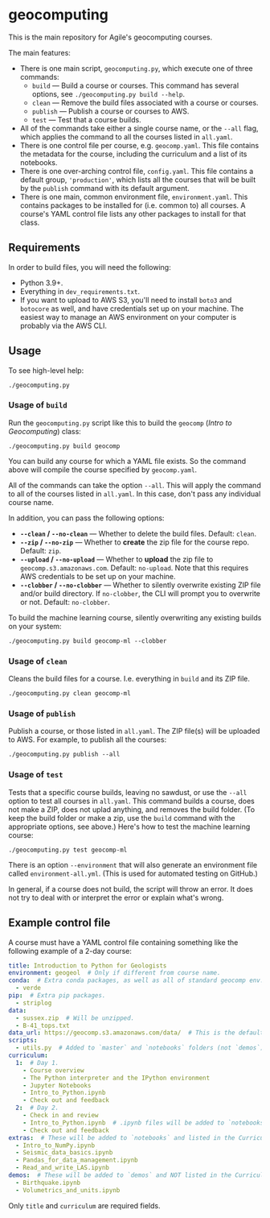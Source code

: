 # geocomputing

This is the main repository for Agile's geocomputing courses.

The main features:

- There is one main script, `geocomputing.py`, which execute one of three commands:
  - `build` &mdash; Build a course or courses. This command has several options, see `./geocomputing.py build --help`.
  - `clean` &mdash; Remove the build files associated with a course or courses.
  - `publish` &mdash; Publish a course or courses to AWS.
  - `test` &mdash; Test that a course builds.
- All of the commands take either a single course name, or the `--all` flag, which applies the command to all the courses listed in `all.yaml`.
- There is one control file per course, e.g. `geocomp.yaml`. This file contains the metadata for the course, including the curriculum and a list of its notebooks.
- There is one over-arching control file, `config.yaml`. This file contains a default group, `'production'`, which lists all the courses that will be built by the `publish` command with its default argument.
- There is one main, common environment file, `environment.yaml`. This contains packages to be installed for (i.e. common to)  all courses. A course's YAML control file lists any other packages to install for that class.


## Requirements

In order to build files, you will need the following:

- Python 3.9+.
- Everything in `dev_requirements.txt`.
- If you want to upload to AWS S3, you'll need to install `boto3` and `botocore` as well, and have credentials set up on your machine. The easiest way to manage an AWS environment on your computer is probably via the AWS CLI.


## Usage

To see high-level help:

    ./geocomputing.py


### Usage of `build`

Run the `geocomputing.py` script like this to build the `geocomp` (_Intro to Geocomputing_) class:

    ./geocomputing.py build geocomp

You can build any course for which a YAML file exists. So the command above will compile the course specified by `geocomp.yaml`.

All of the commands can take the option `--all`. This will apply the command to all of the courses listed in `all.yaml`. In this case, don't pass any individual course name.

In addition, you can pass the following options:

- **`--clean` / `--no-clean`** &mdash; Whether to delete the build files. Default: `clean`.
- **`--zip` / `--no-zip`** &mdash; Whether to **create** the zip file for the course repo. Default: `zip`.
- **`--upload` / `--no-upload`** &mdash; Whether to **upload** the zip file to `geocomp.s3.amazonaws.com`. Default: `no-upload`. Note that this requires AWS credentials to be set up on your machine.
- **`--clobber` / `--no-clobber`** &mdash; Whether to silently overwrite existing ZIP file and/or build directory. If `no-clobber`, the CLI will prompt you to overwrite or not. Default: `no-clobber`.

To build the machine learning course, silently overwriting any existing builds on your system:

    ./geocomputing.py build geocomp-ml --clobber


### Usage of `clean`

Cleans the build files for a course. I.e. everything in `build` and its ZIP file.

    ./geocomputing.py clean geocomp-ml


### Usage of `publish`

Publish a course, or those listed in `all.yaml`. The ZIP file(s) will be uploaded to AWS. For example, to publish all the courses:

    ./geocomputing.py publish --all


### Usage of `test`

Tests that a specific course builds, leaving no sawdust, or use the `--all` option to test all courses in `all.yaml`. This command builds a course, does not make a ZIP, does not uplad anything, and removes the build folder. (To keep the build folder or make a zip, use the `build` command with the appropriate options, see above.) Here's how to test the machine learning course:

    ./geocomputing.py test geocomp-ml

There is an option `--environment` that will also generate an environment file called `environment-all.yml`. (This is used for automated testing on GitHub.)

In general, if a course does not build, the script will throw an error. It does not try to deal with or interpret the error or explain what's wrong.


## Example control file

A course must have a YAML control file containing something like the following example of a 2-day course:

```yaml
title: Introduction to Python for Geologists
environment: geogeol  # Only if different from course name.
conda:  # Extra conda packages, as well as all of standard geocomp env.
  - verde
pip:  # Extra pip packages.
  - striplog
data:
  - sussex.zip  # Will be unzipped.
  - B-41_tops.txt
data_url: https://geocomp.s3.amazonaws.com/data/  # This is the default value.
scripts:
  - utils.py  # Added to `master` and `notebooks` folders (not `demos`).
curriculum:
  1:  # Day 1.
    - Course overview
    - The Python interpreter and the IPython environment
    - Jupyter Notebooks
    - Intro_to_Python.ipynb
    - Check out and feedback
  2:  # Day 2.
    - Check in and review
    - Intro_to_Python.ipynb  # .ipynb files will be added to `notebooks`.
    - Check out and feedback
extras:  # These will be added to `notebooks` and listed in the Curriculum.
  - Intro_to_NumPy.ipynb
  - Seismic_data_basics.ipynb
  - Pandas_for_data_management.ipynb
  - Read_and_write_LAS.ipynb
demos:  # These will be added to `demos` and NOT listed in the Curriculum.
  - Birthquake.ipynb
  - Volumetrics_and_units.ipynb
```

Only `title` and `curriculum` are required fields.
